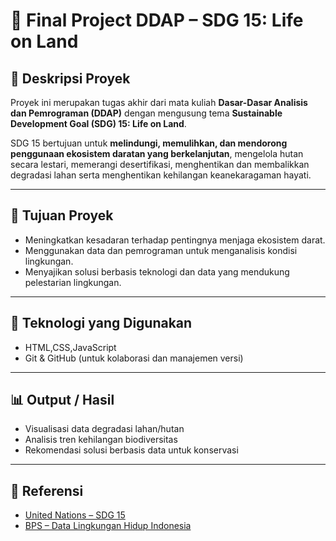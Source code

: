 # 🌱 Final Project DDAP – SDG 15: Life on Land

## 📘 Deskripsi Proyek
Proyek ini merupakan tugas akhir dari mata kuliah **Dasar-Dasar Analisis dan Pemrograman (DDAP)** dengan mengusung tema **Sustainable Development Goal (SDG) 15: Life on Land**.

SDG 15 bertujuan untuk **melindungi, memulihkan, dan mendorong penggunaan ekosistem daratan yang berkelanjutan**, mengelola hutan secara lestari, memerangi desertifikasi, menghentikan dan membalikkan degradasi lahan serta menghentikan kehilangan keanekaragaman hayati.

---

## 🎯 Tujuan Proyek
- Meningkatkan kesadaran terhadap pentingnya menjaga ekosistem darat.
- Menggunakan data dan pemrograman untuk menganalisis kondisi lingkungan.
- Menyajikan solusi berbasis teknologi dan data yang mendukung pelestarian lingkungan.

---

## 🧰 Teknologi yang Digunakan
- HTML,CSS,JavaScript
- Git & GitHub (untuk kolaborasi dan manajemen versi)

---

## 📊 Output / Hasil
- Visualisasi data degradasi lahan/hutan
- Analisis tren kehilangan biodiversitas
- Rekomendasi solusi berbasis data untuk konservasi

---

## 🔗 Referensi
- [United Nations – SDG 15](https://sdgs.un.org/goals/goal15)
- [BPS – Data Lingkungan Hidup Indonesia](https://www.bps.go.id)
